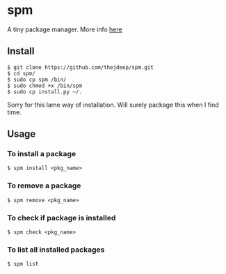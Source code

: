 # spm
A tiny package manager. More info <a href="http://localhost:4000/blog/2015/07/02/building-a-package-manager/" target="_blank">here</a>

## Install
```
$ git clone https://github.com/thejdeep/spm.git
$ cd spm/
$ sudo cp spm /bin/
$ sudo chmod +x /bin/spm
$ sudo cp install.py ~/.
```
Sorry for this lame way of installation. Will surely package this when I find time.

## Usage

### To install a package
```
$ spm install <pkg_name>
```
### To remove a package
```
$ spm remove <pkg_name>
```
### To check if package is installed
```
$ spm check <pkg_name>
```
### To list all installed packages
```
$ spm list
```

